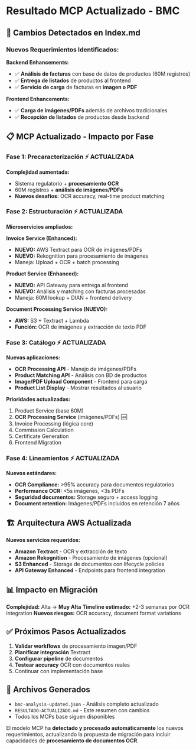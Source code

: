 # Resultado MCP Actualizado - BMC

## 🔄 Cambios Detectados en Index.md

### Nuevos Requerimientos Identificados:

**Backend Enhancements:**
- ✅ **Análisis de facturas** con base de datos de productos (60M registros)
- ✅ **Entrega de listados** de productos al frontend
- ✅ **Servicio de carga** de facturas en **imagen o PDF**

**Frontend Enhancements:**
- ✅ **Carga de imágenes/PDFs** además de archivos tradicionales
- ✅ **Recepción de listados** de productos desde backend

## 📋 MCP Actualizado - Impacto por Fase

### Fase 1: Precaracterización ⚡ ACTUALIZADA
**Complejidad aumentada:**
- Sistema regulatorio + **procesamiento OCR**
- 60M registros + **análisis de imágenes/PDFs**
- **Nuevos desafíos:** OCR accuracy, real-time product matching

### Fase 2: Estructuración ⚡ ACTUALIZADA
**Microservicios ampliados:**

**Invoice Service (Enhanced):**
- **NUEVO:** AWS Textract para OCR de imágenes/PDFs
- **NUEVO:** Rekognition para procesamiento de imágenes
- Maneja: Upload + OCR + batch processing

**Product Service (Enhanced):**
- **NUEVO:** API Gateway para entrega al frontend
- **NUEVO:** Análisis y matching con facturas procesadas
- Maneja: 60M lookup + DIAN + frontend delivery

**Document Processing Service (NUEVO):**
- **AWS:** S3 + Textract + Lambda
- **Función:** OCR de imágenes y extracción de texto PDF

### Fase 3: Catálogo ⚡ ACTUALIZADA
**Nuevas aplicaciones:**
- **OCR Processing API** - Manejo de imágenes/PDFs
- **Product Matching API** - Análisis con BD de productos
- **Image/PDF Upload Component** - Frontend para carga
- **Product List Display** - Mostrar resultados al usuario

**Prioridades actualizadas:**
1. Product Service (base 60M)
2. **OCR Processing Service** (imágenes/PDFs) 🆕
3. Invoice Processing (lógica core)
4. Commission Calculation
5. Certificate Generation
6. Frontend Migration

### Fase 4: Lineamientos ⚡ ACTUALIZADA
**Nuevos estándares:**
- **OCR Compliance:** >95% accuracy para documentos regulatorios
- **Performance OCR:** <5s imágenes, <3s PDFs
- **Seguridad documentos:** Storage seguro + access logging
- **Document retention:** Imágenes/PDFs incluidos en retención 7 años

## 🏗️ Arquitectura AWS Actualizada

**Nuevos servicios requeridos:**
- **Amazon Textract** - OCR y extracción de texto
- **Amazon Rekognition** - Procesamiento de imágenes (opcional)
- **S3 Enhanced** - Storage de documentos con lifecycle policies
- **API Gateway Enhanced** - Endpoints para frontend integration

## 📊 Impacto en Migración

**Complejidad:** Alta → **Muy Alta**
**Timeline estimado:** +2-3 semanas por OCR integration
**Nuevos riesgos:** OCR accuracy, document format variations

## ✅ Próximos Pasos Actualizados

1. **Validar workflows** de procesamiento imagen/PDF
2. **Planificar integración** Textract
3. **Configurar pipeline** de documentos
4. **Testear accuracy** OCR con documentos reales
5. Continuar con implementación base

## 📁 Archivos Generados

- `bmc-analysis-updated.json` - Análisis completo actualizado
- `RESULTADO-ACTUALIZADO.md` - Este resumen con cambios
- Todos los MCPs base siguen disponibles

El modelo MCP ha **detectado y procesado automáticamente** los nuevos requerimientos, actualizando la propuesta de migración para incluir capacidades de **procesamiento de documentos OCR**.
